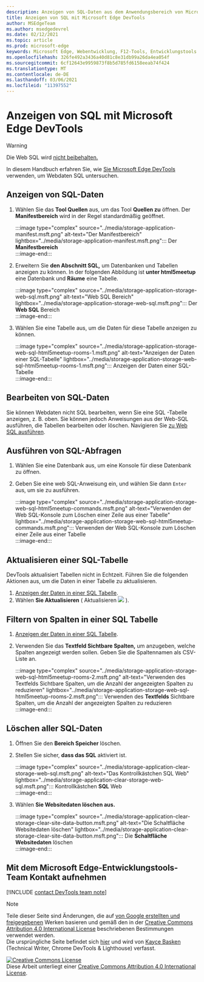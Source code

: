 ```yaml
---
description: Anzeigen von SQL-Daten aus dem Anwendungsbereich von Microsoft Edge DevTools.
title: Anzeigen von SQL mit Microsoft Edge DevTools
author: MSEdgeTeam
ms.author: msedgedevrel
ms.date: 02/12/2021
ms.topic: article
ms.prod: microsoft-edge
keywords: Microsoft Edge, Webentwicklung, F12-Tools, Entwicklungstools
ms.openlocfilehash: 326fe492a3436a40d81c8e31db99a26da4ea054f
ms.sourcegitcommit: 6cf12643e9959873f8b5d785fd6158eeab74f424
ms.translationtype: MT
ms.contentlocale: de-DE
ms.lasthandoff: 03/06/2021
ms.locfileid: "11397552"
---
```

<!-- Copyright Kayce Basques 

   Licensed under the Apache License, Version 2.0 (the "License");
   you may not use this file except in compliance with the License.
   You may obtain a copy of the License at

       https://www.apache.org/licenses/LICENSE-2.0

   Unless required by applicable law or agreed to in writing, software
   distributed under the License is distributed on an "AS IS" BASIS,
   WITHOUT WARRANTIES OR CONDITIONS OF ANY KIND, either express or implied.
   See the License for the specific language governing permissions and
   limitations under the License.  -->

# <a name="view-web-sql-data-with-microsoft-edge-devtools"></a>Anzeigen von SQL mit Microsoft Edge DevTools  

> [!WARNING]
> Die Web SQL wird [nicht beibehalten.][W3CWebSQLStatus]  

In diesem Handbuch erfahren Sie, wie [Sie Microsoft Edge DevTools][MicrosoftEdgeDevTools] verwenden, um Webdaten SQL untersuchen.  

## <a name="view-web-sql-data"></a>Anzeigen von SQL-Daten  

1.  Wählen Sie das **Tool Quellen** aus, um das Tool **Quellen zu** öffnen.  Der **Manifestbereich** wird in der Regel standardmäßig geöffnet.  
    
    :::image type="complex" source="../media/storage-application-manifest.msft.png" alt-text="Der Manifestbereich" lightbox="../media/storage-application-manifest.msft.png":::
       Der **Manifestbereich**  
    :::image-end:::  
    
1.  Erweitern Sie **den Abschnitt SQL,** um Datenbanken und Tabellen anzeigen zu können.  In der folgenden Abbildung ist **unter html5meetup** eine Datenbank und **Räume** eine Tabelle.  
    
    :::image type="complex" source="../media/storage-application-storage-web-sql.msft.png" alt-text="Web SQL Bereich" lightbox="../media/storage-application-storage-web-sql.msft.png":::
       Der **Web SQL** Bereich  
    :::image-end:::  
    
1.  Wählen Sie eine Tabelle aus, um die Daten für diese Tabelle anzeigen zu können.  
    
    :::image type="complex" source="../media/storage-application-storage-web-sql-html5meetup-rooms-1.msft.png" alt-text="Anzeigen der Daten einer SQL-Tabelle" lightbox="../media/storage-application-storage-web-sql-html5meetup-rooms-1.msft.png":::
       Anzeigen der Daten einer SQL-Tabelle  
    :::image-end:::  
    
## <a name="edit-web-sql-data"></a>Bearbeiten von SQL-Daten  

Sie können Webdaten nicht SQL bearbeiten, wenn Sie eine SQL -Tabelle anzeigen, z. B. oben.  Sie können jedoch Anweisungen aus der Web-SQL ausführen, die Tabellen bearbeiten oder löschen.  Navigieren Sie [zu Web SQL ausführen](#run-web-sql-queries).  

## <a name="run-web-sql-queries"></a>Ausführen von SQL-Abfragen  

1.  Wählen Sie eine Datenbank aus, um eine Konsole für diese Datenbank zu öffnen.  
1.  Geben Sie eine web SQL-Anweisung ein, und wählen Sie dann `Enter` aus, um sie zu ausführen.  
    
    :::image type="complex" source="../media/storage-application-storage-web-sql-html5meetup-commands.msft.png" alt-text="Verwenden der Web SQL-Konsole zum Löschen einer Zeile aus einer Tabelle" lightbox="../media/storage-application-storage-web-sql-html5meetup-commands.msft.png":::
       Verwenden der Web SQL-Konsole zum Löschen einer Zeile aus einer Tabelle  
    :::image-end:::  
    
## <a name="refresh-a-web-sql-table"></a>Aktualisieren einer SQL-Tabelle  

DevTools aktualisiert Tabellen nicht in Echtzeit.  Führen Sie die folgenden Aktionen aus, um die Daten in einer Tabelle zu aktualisieren.  

1.  [Anzeigen der Daten in einer SQL Tabelle](#view-web-sql-data).  
1.  Wählen **Sie Aktualisieren** \( Aktualisieren ![ ][ImageRefreshIcon] \).  
    
## <a name="filter-out-columns-in-a-web-sql-table"></a>Filtern von Spalten in einer SQL Tabelle  

1.  [Anzeigen der Daten in einer SQL Tabelle](#view-web-sql-data).  
1.  Verwenden Sie das **Textfeld Sichtbare Spalten,** um anzugeben, welche Spalten angezeigt werden sollen.  Geben Sie die Spaltennamen als CSV-Liste an.  
    
    :::image type="complex" source="../media/storage-application-storage-web-sql-html5meetup-rooms-2.msft.png" alt-text="Verwenden des Textfelds Sichtbare Spalten, um die Anzahl der angezeigten Spalten zu reduzieren" lightbox="../media/storage-application-storage-web-sql-html5meetup-rooms-2.msft.png":::
       Verwenden des **Textfelds** Sichtbare Spalten, um die Anzahl der angezeigten Spalten zu reduzieren  
    :::image-end:::  
    
## <a name="delete-all-web-sql-data"></a>Löschen aller SQL-Daten  

1.  Öffnen Sie den **Bereich Speicher** löschen.  
1.  Stellen Sie sicher, **dass das SQL** aktiviert ist.  
    
    :::image type="complex" source="../media/storage-application-clear-storage-web-sql.msft.png" alt-text="Das Kontrollkästchen SQL Web" lightbox="../media/storage-application-clear-storage-web-sql.msft.png":::
       Kontrollkästchen **SQL** Web  
    :::image-end:::  
    
1.  Wählen **Sie Websitedaten löschen aus.**  
    
    :::image type="complex" source="../media/storage-application-clear-storage-clear-site-data-button.msft.png" alt-text="Die Schaltfläche Websitedaten löschen" lightbox="../media/storage-application-clear-storage-clear-site-data-button.msft.png":::
       Die **Schaltfläche Websitedaten** löschen  
    :::image-end:::  
    
## <a name="getting-in-touch-with-the-microsoft-edge-devtools-team"></a>Mit dem Microsoft Edge-Entwicklungstools-Team Kontakt aufnehmen  

[!INCLUDE [contact DevTools team note](../includes/contact-devtools-team-note.md)]  

<!-- image links -->  

[ImageRefreshIcon]: ../media/refresh-icon.msft.png  

<!-- links -->  

[MicrosoftEdgeDevTools]: ../../devtools-guide-chromium/index.md "Microsoft Edge (Chromium) Developer Tools | Microsoft Docs"  

[W3CWebSQLStatus]: https://w3.org/TR/webdatabase/#status-of-this-document "Web SQL Datenbank | W3C"  

> [!NOTE]
> Teile dieser Seite sind Änderungen, die auf [von Google erstellten und freigegebenen][GoogleSitePolicies] Werken basieren und gemäß den in der [Creative Commons Attribution 4.0 International License][CCA4IL] beschriebenen Bestimmungen verwendet werden.  
> Die ursprüngliche Seite befindet sich [hier](https://developers.google.com/web/tools/chrome-devtools/storage/websql) und wird von [Kayce Basken][KayceBasques] \(Technical Writer, Chrome DevTools \& Lighthouse\) verfasst.  

[![Creative Commons License][CCby4Image]][CCA4IL]  
Diese Arbeit unterliegt einer [Creative Commons Attribution 4.0 International License][CCA4IL].  

[CCA4IL]: https://creativecommons.org/licenses/by/4.0  
[CCby4Image]: https://i.creativecommons.org/l/by/4.0/88x31.png  
[GoogleSitePolicies]: https://developers.google.com/terms/site-policies  
[KayceBasques]: https://developers.google.com/web/resources/contributors/kaycebasques  
